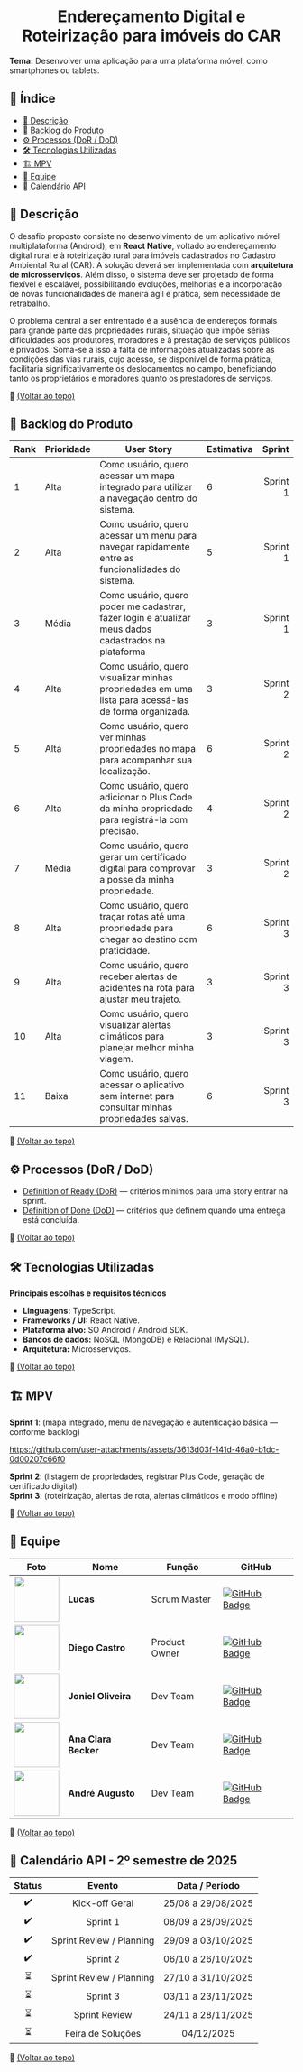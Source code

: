 <h1 align="center">Endereçamento Digital e Roteirização para imóveis do CAR</h1>

**Tema:** Desenvolver uma aplicação para uma plataforma móvel, como smartphones ou tablets.

## :bookmark_tabs: Índice
- [:scroll: Descrição](#scroll-descrição)  
- [:memo: Backlog do Produto](#memo-backlog-do-produto)  
- [:gear: Processos (DoR / DoD)](#gear-processos-dor--dod)  
- [:hammer_and_wrench: Tecnologias Utilizadas](#hammer_and_wrench-tecnologias-utilizadas)  
- [:building_construction: MPV](#building_construction-mpv)  
- [:busts_in_silhouette: Equipe](#busts_in_silhouette-equipe)  
- [:calendar: Calendário API](#calendar)  

## :scroll: Descrição
O desafio proposto consiste no desenvolvimento de um aplicativo móvel multiplataforma (Android), em **React Native**, voltado ao endereçamento digital rural e à roteirização rural para imóveis cadastrados no Cadastro Ambiental Rural (CAR). A solução deverá ser implementada com **arquitetura de microsserviços**. Além disso, o sistema deve ser projetado de forma flexível e escalável, possibilitando evoluções, melhorias e a incorporação de novas funcionalidades de maneira ágil e prática, sem necessidade de retrabalho.

O problema central a ser enfrentado é a ausência de endereços formais para grande parte das propriedades rurais, situação que impõe sérias dificuldades aos produtores, moradores e à prestação de serviços públicos e privados. Soma-se a isso a falta de informações atualizadas sobre as condições das vias rurais, cujo acesso, se disponível de forma prática, facilitaria significativamente os deslocamentos no campo, beneficiando tanto os proprietários e moradores quanto os prestadores de serviços.

:link: [(Voltar ao topo)](#bookmark_tabs-índice)

## :memo: Backlog do Produto

| **Rank** | **Prioridade** | **User Story** | **Estimativa** | **Sprint** |
|----------|----------------|----------------|----------------|-----------:|
| 1 | Alta | Como usuário, quero acessar um mapa integrado para utilizar a navegação dentro do sistema. | 6 | Sprint 1 |
| 2 | Alta | Como usuário, quero acessar um menu para navegar rapidamente entre as funcionalidades do sistema. | 5 | Sprint 1 |
| 3 | Média | Como usuário, quero poder me cadastrar, fazer login e atualizar meus dados cadastrados na plataforma | 3 | Sprint 1 |
| 4 | Alta | Como usuário, quero visualizar minhas propriedades em uma lista para acessá-las de forma organizada. | 3 | Sprint 2 |
| 5 | Alta | Como usuário, quero ver minhas propriedades no mapa para acompanhar sua localização. | 6 | Sprint 2 |
| 6 | Alta | Como usuário, quero adicionar o Plus Code da minha propriedade para registrá-la com precisão. | 4 | Sprint 2 |
| 7 | Média | Como usuário, quero gerar um certificado digital para comprovar a posse da minha propriedade. | 3 | Sprint 2 |
| 8 | Alta | Como usuário, quero traçar rotas até uma propriedade para chegar ao destino com praticidade. | 6 | Sprint 3 |
| 9 | Alta | Como usuário, quero receber alertas de acidentes na rota para ajustar meu trajeto. | 3 | Sprint 3 |
| 10 | Alta | Como usuário, quero visualizar alertas climáticos para planejar melhor minha viagem. | 3 | Sprint 3 |
| 11 | Baixa | Como usuário, quero acessar o aplicativo sem internet para consultar minhas propriedades salvas. | 6 | Sprint 3 |

:link: [(Voltar ao topo)](#bookmark_tabs-índice)

## :gear: Processos (DoR / DoD)
- [Definition of Ready (DoR)](documentos/DoR.md) — critérios mínimos para uma story entrar na sprint.  
- [Definition of Done (DoD)](documentos/DoD.md) — critérios que definem quando uma entrega está concluída.

:link: [(Voltar ao topo)](#bookmark_tabs-índice)

## :hammer_and_wrench: Tecnologias Utilizadas
**Principais escolhas e requisitos técnicos**
- **Linguagens:** TypeScript.  
- **Frameworks / UI:** React Native.  
- **Plataforma alvo:** SO Android / Android SDK.  
- **Bancos de dados:** NoSQL (MongoDB) e Relacional (MySQL).  
- **Arquitetura:** Microsserviços. 

:link: [(Voltar ao topo)](#bookmark_tabs-índice)

## :building_construction: MPV
**Sprint 1**: (mapa integrado, menu de navegação e autenticação básica — conforme backlog)


https://github.com/user-attachments/assets/3613d03f-141d-46a0-b1dc-0d00207c66f0


**Sprint 2**: (listagem de propriedades, registrar Plus Code, geração de certificado digital)  
**Sprint 3**: (roteirização, alertas de rota, alertas climáticos e modo offline)

:link: [(Voltar ao topo)](#bookmark_tabs-índice)

## :busts_in_silhouette: Equipe

| Foto | Nome | Função | GitHub |
|------|------|--------|--------|
| <img src="https://github.com/user-attachments/assets/0c1c6586-c02d-44cc-9b16-9d0b4fddf90d" width="80" /> | **Lucas** | Scrum Master | [![GitHub Badge](https://img.shields.io/badge/GitHub-111217?style=flat-square&logo=github&logoColor=white)](https://github.com/LucasCassiano1) |
| <img src="https://github.com/user-attachments/assets/76932cb1-a024-413e-b6c8-df1c124d6fbb" width="80" /> | **Diego Castro** | Product Owner | [![GitHub Badge](https://img.shields.io/badge/GitHub-111217?style=flat-square&logo=github&logoColor=white)](https://github.com/Diegocastro5) |
| <img src="https://github.com/user-attachments/assets/d792373f-3d37-4dd9-be8f-5ebe1413c646" width="80" /> | **Joniel Oliveira** | Dev Team | [![GitHub Badge](https://img.shields.io/badge/GitHub-111217?style=flat-square&logo=github&logoColor=white)](https://github.com/JonielOliveira) |
| <img src="https://github.com/user-attachments/assets/d4372590-8840-414c-b42c-3397b3a83dc2" width="80" /> | **Ana Clara Becker** | Dev Team | [![GitHub Badge](https://img.shields.io/badge/GitHub-111217?style=flat-square&logo=github&logoColor=white)](https://github.com/ninabtolo) |
| <img src="https://github.com/user-attachments/assets/a2c59847-0d99-45e5-8b9f-c94406f4de59" width="80" /> | **André Augusto** | Dev Team | [![GitHub Badge](https://img.shields.io/badge/GitHub-111217?style=flat-square&logo=github&logoColor=white)](https://github.com/andreN4vs) |

:link: [(Voltar ao topo)](#bookmark_tabs-índice)

## :calendar: Calendário API - 2º semestre de 2025

| Status | Evento | Data / Período |
|:------:|:------:|:--------------:|
| ✔️ | Kick-off Geral | 25/08 a 29/08/2025 |
| ✔️ | Sprint 1 | 08/09 a 28/09/2025 |
| ✔️ | Sprint Review / Planning | 29/09 a 03/10/2025 |
| ✔️ | Sprint 2 | 06/10 a 26/10/2025 |
| ⏳ | Sprint Review / Planning | 27/10 a 31/10/2025 |
| ⏳ | Sprint 3 | 03/11 a 23/11/2025 |
| ⏳ | Sprint Review | 24/11 a 28/11/2025 |
| ⏳ | Feira de Soluções | 04/12/2025 |

:link: [(Voltar ao topo)](#bookmark_tabs-índice)
